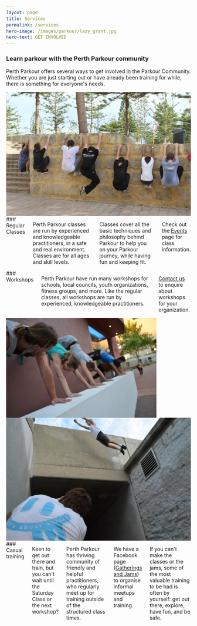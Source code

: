 ```yaml
---
layout: page
title: Services
permalink: /services
hero-image: /images/parkour/lazy_grant.jpg
hero-text: GET INVOLVED
---
```


### Learn parkour with the Perth Parkour community

Perth Parkour offers several ways to get involved in the Parkour Community. Whether you are just starting out or have already been training for while, there is something for everyone's needs.

<div class="row">
<div class="columns large-4 small-12">
<img src="/images/parkour/wall_hang.jpg" alt="Wall hang" class="thumbnail">
</div>
<div class="columns" markdown="1">
### Regular Classes

Perth Parkour classes are run by experienced and knowledgeable practitioners, in a safe and real environment. Classes are for all ages and skill levels.

Classes cover all the basic techniques and philosophy behind Parkour to help you on your Parkour journey, while having fun and keeping fit.

Check out the [Events](/events) page for class information.
</div>
</div>

<div class="row">
<div class="columns" markdown="1">
### Workshops

Perth Parkour have run many workshops for schools, local councils, youth organizations, fitness groups, and more. Like the regular classes, all workshops are run by experienced, knowledgeable practitioners.

[Contact us](/contact) to enquire about workshops for your organization.
</div>
<div class="columns large-4 small-12">
<img src="/images/parkour/wall_pushups.jpg" alt="Wall pushups" class="thumbnail">
</div>
</div>

<div class="row">
<div class="columns large-4 small-12">
<img src="/images/parkour/toby.jpg" alt="Wall pushups" class="thumbnail">
</div>
<div class="columns" markdown="1">
### Casual training

Keen to get out there and train, but you can't wait until the Saturday Class or the next workshop?

Perth Parkour has thriving community of friendly and helpful practitioners, who regularly meet up for training outside of the structured class times.

We have a Facebook page ([Gatherings and Jams](https://www.facebook.com/groups/294367510617301/)) to organise informal meetups and training.

If you can't make the classes or the jams, some of the most valuable training to be had is often by yourself: get out there, explore, have fun, and be safe.
</div>
</div>
